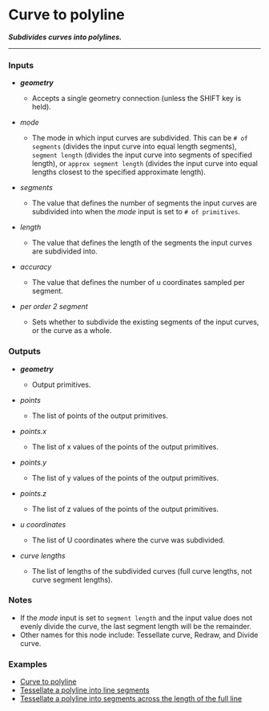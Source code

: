 # Curve to polyline

**_Subdivides curves into polylines._**

---


### Inputs

* **_geometry_**

  * Accepts a single geometry connection (unless the SHIFT key is held).

* _mode_

  * The mode in which input curves are subdivided. This can be `# of segments` (divides the input curve into equal length segments), `segment length` (divides the input curve into segments of specified length), or `approx segment length` (divides the input curve into equal lengths closest to the specified approximate length).

* _segments_

  * The value that defines the number of segments the input curves are subdivided into when the _mode_ input is set to `# of primitives`.

* _length_

  * The value that defines the length of the segments the input curves are subdivided into.

* _accuracy_

  * The value that defines the number of u coordinates sampled per segment.

* _per order 2 segment_

  * Sets whether to subdivide the existing segments of the input curves, or the curve as a whole.


### Outputs

* **_geometry_**

  * Output primitives.

* _points_

  * The list of points of the output primitives.

* _points.x_

  * The list of x values of the points of the output primitives.

* _points.y_

  * The list of y values of the points of the output primitives.

* _points.z_

  * The list of z values of the points of the output primitives.

* _u coordinates_

  * The list of U coordinates where the curve was subdivided.

* _curve lengths_

  * The list of lengths of the subdivided curves (full curve lengths, not curve segment lengths).


### Notes



* If the _mode_ input is set to `segment length` and the input value does not evenly divide the curve, the last segment length will be the remainder.
* Other names for this node include: Tessellate curve, Redraw, and Divide curve.


### Examples



* <a href="https://creator.trimble.com/graph?assetURI=whp:988bd2be-bde4-48e8-bc03-ffef4efe8996&version=latest" target="_blank">Curve to polyline</a>
* <a href="https://kind-dune-0f6b12f1e.1.azurestaticapps.net/?assetURI=whp:2162d907-1f8f-4cfe-bb9a-3a302b0a5038&version=latest" target="_blank">Tessellate a polyline into line segments</a>
* <a href="https://kind-dune-0f6b12f1e.1.azurestaticapps.net/?assetURI=whp:90a9d506-7b56-4643-b174-3376a0546514&version=latest" target="_blank">Tessellate a polyline into segments across the length of the full line</a>
